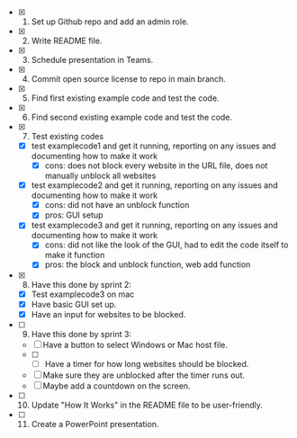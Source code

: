 
- [x] 1. Set up Github repo and add an admin role.
- [x] 2. Write README file.
- [x] 3. Schedule presentation in Teams.
- [x] 4. Commit open source license to repo in main branch.
- [x] 5. Find first existing example code and test the code.
- [x] 6. Find second existing example code and test the code.
- [x] 7. Test existing codes
    - [x] test examplecode1 and get it running, reporting on any issues and documenting how to make it work
        - [x] cons: does not block every website in the URL file, does not manually unblock all websites       
    - [x] test examplecode2 and get it running, reporting on any issues and documenting how to make it work
        - [x] cons: did not have an unblock function
        - [x] pros: GUI setup
    - [x] test examplecode3 and get it running, reporting on any issues and documenting how to make it work
        - [x] cons: did not like the look of the GUI, had to edit the code itself to make it function
        - [x] pros: the block and unblock function, web add function
- [x] 8. Have this done by sprint 2:
    - [x] Test examplecode3 on mac
    - [x] Have basic GUI set up.
    - [x] Have an input for websites to be blocked.
- [ ] 9. Have this done by sprint 3:
    - [ ] Have a button to select Windows or Mac host file.
    - [ ]    - [ ] Have a timer for how long websites should be blocked.
    - [ ] Make sure they are unblocked after the timer runs out.
    - [ ] Maybe add a countdown on the screen.
- [ ] 10. Update "How It Works" in the README file to be user-friendly.
- [ ] 11. Create a PowerPoint presentation.
